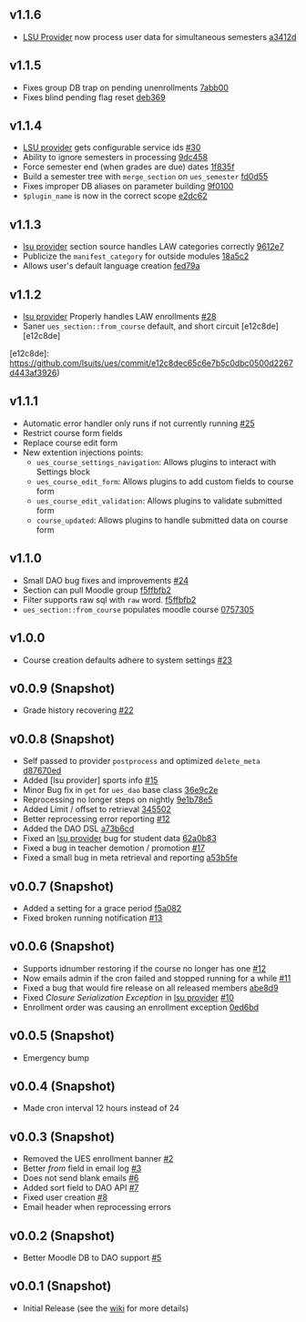 ## v1.1.6

- [LSU Provider][lsu] now process user data for simultaneous semesters [a3412d][a3412d]

[a3412d]: https://github.com/lsuits/ues/commit/a3412d5853617cddc211aa8a2d6855e4bca83839

## v1.1.5

- Fixes group DB trap on pending unenrollments [7abb00][7abb00]
- Fixes blind pending flag reset [deb369][deb369]

[7abb00]: https://github.com/lsuits/ues/commit/7abb0061d1bb1b94cb92ed7028d7d0dacf9c7695
[deb369]: https://github.com/lsuits/ues/commit/deb369738a77bc49e7552d391a3425ea0b7ba1aa

## v1.1.4

- [LSU provider][lsu] gets configurable service ids [#30][30]
- Ability to ignore semesters in processing [9dc458][9dc458]
- Force semester end (when grades are due) dates [1f835f][1f835f]
- Build a semester tree with `merge_section` on `ues_semester` [fd0d55][fd0d55]
- Fixes improper DB aliases on parameter building [9f0100][9f0100]
- `$plugin_name` is now in the correct scope [e2dc62][e2dc62]

[30]: https://github.com/lsuits/ues/issues/30
[fd0d55]: https://github.com/lsuits/ues/commit/fd0d559dd4f1b8835c41dcae355ce53da033f252
[9f0100]: https://github.com/lsuits/ues/commit/9f0100c5c1f19838d0a30fa2d797297accf4c693
[e2dc62]: https://github.com/lsuits/ues/commit/e2dc62eb747157755ba9f1aaff9a8cf1c755d8a3
[1f835f]: https://github.com/lsuits/ues/commit/1f835f7949e7360ec0c212c8f9e8d4ffc346a9b7
[9dc458]: https://github.com/lsuits/ues/commit/9dc458630791952a86fbb43178f831160ba449ad

## v1.1.3

- [lsu provider][lsu] section source handles LAW categories correctly [9612e7][9612e7]
- Publicize the `manifest_category` for outside modules [18a5c2][18a5c2]
- Allows user's default language creation [fed79a][fed79a]

[fed79a]: https://github.com/lsuits/ues/commit/fed79a2fa408e7e3130d0450cb6e5d0294887b43
[9612e7]: https://github.com/lsuits/ues/commit/9612e7a41d997b1f39de934f7b3961e087ec958a
[18a5c2]: https://github.com/lsuits/ues/commit/18a5c2e111ae64945a0b34c6c0a176162054a123

## v1.1.2

- [lsu provider][lsu] Properly handles LAW enrollments [#28][28]
- Saner `ues_section::from_course` default, and short circuit [e12c8de][e12c8de]

[28]: https://github.com/lsuits/ues/issues/28
[e12c8de]: https://github.com/lsuits/ues/commit/e12c8dec65c6e7b5c0dbc0500d2267d443af3926)

## v1.1.1

- Automatic error handler only runs if not currently running [#25](https://github.com/lsuits/ues/issues/25)
- Restrict course form fields
- Replace course edit form
- New extention injections points:
  - `ues_course_settings_navigation`: Allows plugins to interact with Settings block
  - `ues_course_edit_form`: Allows plugins to add custom fields to course form
  - `ues_course_edit_validation`: Allows plugins to validate submitted form
  - `course_updated`: Allows plugins to handle submitted data on course form

## v1.1.0

- Small DAO bug fixes and improvements [#24](https://github.com/lsuits/ues/issues/24)
- Section can pull Moodle group [f5ffbfb2][commit-1]
- Filter supports raw sql with `raw` word. [f5ffbfb2][commit-1]
- `ues_section::from_course` populates moodle course [0757305](https://github.com/lsuits/ues/commit/075730511fb6df52c407161ab3d9bc302549faf9)

[commit-1]: https://github.com/lsuits/ues/commit/f5ffbfb20bf74b681f41f145413fd3759e1c7184

## v1.0.0

- Course creation defaults adhere to system settings [#23](https://github.com/lsuits/ues/issues/23)

## v0.0.9 (Snapshot)

- Grade history recovering [#22](https://github.com/lsuits/ues/issues/22)

## v0.0.8 (Snapshot)

- Self passed to provider `postprocess` and optimized `delete_meta` [d87670ed](https://github.com/lsuits/ues/commit/d87670ed215ce162c4669d7863236b96e3fed26c)
- Added [lsu provider] sports info [#15](https://github.com/lsuits/ues/issues/15)
- Minor Bug fix in `get` for `ues_dao` base class [36e9c2e](https://github.com/lsuits/ues/commit/36e9c2e16add34217cb432b0803250ed3416d084)
- Reprocessing no longer steps on nightly [9e1b78e5](https://github.com/lsuits/ues/commit/9e1b78e576361b6ea23c1a3c2db495e3ff24a1bb)
- Added Limit / offset to retrieval [345502](https://github.com/lsuits/ues/commit/3455022849a14144cf78a48654511b76d31a72a2)
- Better reprocessing error reporting [#12](https://github.com/lsuits/ues/issues/12)
- Added the DAO DSL [a73b6cd](https://github.com/lsuits/ues/commit/a73b6cd14dc98c31c4aa5ee7abd5ba54ae57b2b0)
- Fixed an [lsu provider][lsu] bug for student data [62a0b83](https://github.com/lsuits/ues/commit/62a0b83d68d17cc9aad5834080cf7b4b100c0fe8)
- Fixed a bug in teacher demotion / promotion [#17](https://github.com/lsuits/ues/issues/17)
- Fixed a small bug in meta retrieval and reporting [a53b5fe](https://github.com/lsuits/ues/commit/a53b5fe5f1bc83c598c2b307cc55c11d0d0321a1)

## v0.0.7 (Snapshot)

- Added a setting for a grace period [f5a082](https://github.com/lsuits/ues/commit/f5a082fe3052ad26c54bb22e8b63544c9b046083)
- Fixed broken running notification [#13](https://github.com/lsuits/ues/issues/13)

## v0.0.6 (Snapshot)

- Supports idnumber restoring if the course no longer has one [#12](https://github.com/lsuits/ues/issues/12)
- Now emails admin if the cron failed and stopped running for a while [#11](https://github.com/lsuits/ues/issues/11)
- Fixed a bug that would fire release on all released members [abe8d9](https://github.com/lsuits/ues/commit/abe8d9d46e05f631b3ca97d9b8f6d145b02687c5)
- Fixed _Closure Serialization Exception_ in [lsu provider][lsu] [#10](https://github.com/lsuits/ues/issues/10)
- Enrollment order was causing an enrollment exception [0ed6bd](https://github.com/lsuits/ues/commit/0ed6bd2b68496ce6b29d969139ae562c5aa2982a)

## v0.0.5 (Snapshot)

- Emergency bump

## v0.0.4 (Snapshot)

- Made cron interval 12 hours instead of 24

## v0.0.3 (Snapshot)

- Removed the UES enrollment banner [#2](https://github.com/lsuits/ues/issues/2)
- Better _from_ field in email log [#3](https://github.com/lsuits/ues/issues/3)
- Does not send blank emails [#6](https://github.com/lsuits/ues/issues/6)
- Added sort field to DAO API [#7](https://github.com/lsuits/ues/issues/7)
- Fixed user creation [#8](https://github.com/lsuits/ues/issues/8)
- Email header when reprocessing errors

## v0.0.2 (Snapshot)

- Better Moodle DB to DAO support [#5](https://github.com/lsuits/ues/issues/5)

## v0.0.1 (Snapshot)

- Initial Release (see the [wiki](https://github.com/lsuits/ues/wiki) for more details)

[lsu]: https://github.com/lsuits/ues/tree/master/plugins/lsu
